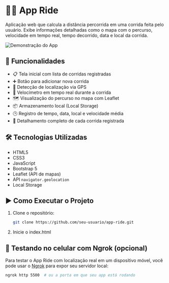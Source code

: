 # 🚴‍♀️ App Ride

Aplicação web que calcula a distância percorrida em uma corrida feita pelo usuário. Exibe informações detalhadas como o mapa com o percurso, velocidade em tempo real, tempo decorrido, data e local da corrida.

![Demonstração do App](project_show/AppRide.gif)

## 🧩 Funcionalidades

- 📋 Tela inicial com lista de corridas registradas
- ➕ Botão para adicionar nova corrida
- 📍 Detecção de localização via GPS
- 🚀 Velocímetro em tempo real durante a corrida
- 🗺️ Visualização do percurso no mapa com Leaflet
- 📦 Armazenamento local (Local Storage)
- 🕒 Registro de tempo, data, local e velocidade média
- 📑 Detalhamento completo de cada corrida registrada

## 🛠 Tecnologias Utilizadas

- HTML5
- CSS3
- JavaScript
- Bootstrap 5
- Leaflet (API de mapas)
- API `navigator.geolocation`
- Local Storage

## ▶️ Como Executar o Projeto

1. Clone o repositório:
   ```bash
   git clone https://github.com/seu-usuario/app-ride.git

2. Inicie o index.html

## 📱 Testando no celular com Ngrok (opcional)

Para testar o App Ride com localização real em um dispositivo móvel, você pode usar o [Ngrok](https://ngrok.com/) para expor seu servidor local:

```bash
ngrok http 5500  # ou a porta em que seu app está rodando
